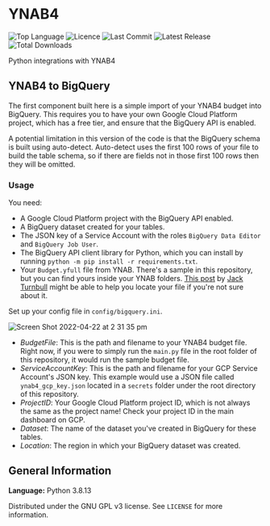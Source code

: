 # YNAB4
![Top Language](https://img.shields.io/github/languages/top/GwynHannay/ynab4)
![Licence](https://img.shields.io/github/license/GwynHannay/ynab4)
![Last Commit](https://img.shields.io/github/last-commit/GwynHannay/ynab4)
![Latest Release](https://img.shields.io/github/v/release/GwynHannay/ynab4)
![Total Downloads](https://img.shields.io/github/downloads/GwynHannay/ynab4/total)

Python integrations with YNAB4

## YNAB4 to BigQuery

The first component built here is a simple import of your YNAB4 budget into BigQuery. This requires you to have your own Google Cloud Platform project, which has a free tier, and ensure that the BigQuery API is enabled.

A potential limitation in this version of the code is that the BigQuery schema is built using auto-detect. Auto-detect uses the first 100 rows of your file to build the table schema, so if there are fields not in those first 100 rows then they will be omitted.

### Usage

You need:
* A Google Cloud Platform project with the BigQuery API enabled.
* A BigQuery dataset created for your tables.
* The JSON key of a Service Account with the roles ``BigQuery Data Editor`` and ``BigQuery Job User``.
* The BigQuery API client library for Python, which you can install by running ``python -m pip install -r requirements.txt``.
* Your ``Budget.yfull`` file from YNAB. There's a sample in this repository, but you can find yours inside your YNAB folders. [This post](https://jack.codes/projects/2016/09/13/reversing-the-ynab-file-format-part-1) by [Jack Turnbull](https://github.com/jackturnbull) might be able to help you locate your file if you're not sure about it.

Set up your config file in ``config/bigquery.ini``.

![Screen Shot 2022-04-22 at 2 31 35 pm](https://user-images.githubusercontent.com/8345824/164616832-09ebea59-1d29-4754-883b-d1d2e978dcb1.png)
* _BudgetFile_: This is the path and filename to your YNAB4 budget file. Right now, if you were to simply run the ``main.py`` file in the root folder of this repository, it would run the sample budget file.
* _ServiceAccountKey_: This is the path and filename for your GCP Service Account's JSON key. This example would use a JSON file called ``ynab4_gcp_key.json`` located in a ``secrets`` folder under the root directory of this repository.
* _ProjectID_: Your Google Cloud Platform project ID, which is not always the same as the project name! Check your project ID in the main dashboard on GCP.
* _Dataset_: The name of the dataset you've created in BigQuery for these tables.
* _Location_: The region in which your BigQuery dataset was created.

## General Information

**Language:** Python 3.8.13

Distributed under the GNU GPL v3 license. See ``LICENSE`` for more information.

